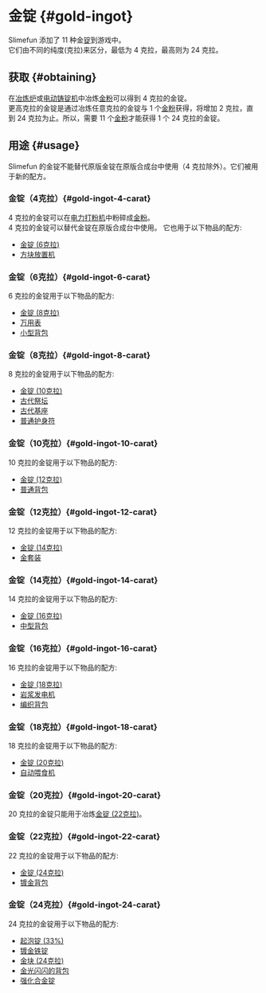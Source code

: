 # 金锭 {#gold-ingot}

Slimefun 添加了 11 种金[锭](/Ingots)到游戏中。  
它们由不同的纯度(克拉)来区分，最低为 4 克拉，最高则为 24 克拉。

## 获取 {#obtaining}

在[冶炼炉](/Smeltery)或[电动铸锭机](/Electric-Ingot-Factory)中冶炼[金粉](/Gold-Dust)可以得到 4 克拉的金锭。  
更高克拉的金锭是通过冶炼任意克拉的金锭与 1 个[金粉](/Gold-Dust)获得，将增加 2 克拉，直到 24 克拉为止。所以，需要 11 个[金粉](/Gold-Dust)才能获得 1 个 24 克拉的金锭。

## 用途 {#usage}

Slimefun 的金锭不能替代原版金锭在原版合成台中使用（4 克拉除外）。它们被用于新的配方。

### 金锭（4克拉）{#gold-ingot-4-carat}

4 克拉的金锭可以在[电力打粉机](/Electric-Ingot-Pulverizer)中粉碎成[金粉](/Gold-Dust)。  
4 克拉的金锭可以替代金锭在原版合成台中使用。
它也用于以下物品的配方:

* [金锭 (6克拉)](#gold-ingot-6-carat)
* [方块放置机](/Block-Placer)

### 金锭（6克拉）{#gold-ingot-6-carat}

6 克拉的金锭用于以下物品的配方:

* [金锭 (8克拉)](#gold-ingot-8-carat)
* [万用表](/Technical-Gadgets#multimeter)
* [小型背包](/Backpacks)

### 金锭（8克拉）{#gold-ingot-8-carat}

8 克拉的金锭用于以下物品的配方:

* [金锭 (10克拉)](#gold-ingot-10-carat)
* [古代祭坛](/Ancient-Altar)
* [古代基座](/Ancient-Pedestal)
* [普通护身符](/Magical-Items#common-talisman)

### 金锭（10克拉）{#gold-ingot-10-carat}

10 克拉的金锭用于以下物品的配方:

* [金锭 (12克拉)](#gold-ingot-12-carat)
* [普通背包](/Backpacks)

### 金锭（12克拉）{#gold-ingot-12-carat}

12 克拉的金锭用于以下物品的配方:

* [金锭 (14克拉)](#gold-ingot-14-carat)
* [金套装](/Armor#gold-armor-set)

### 金锭（14克拉）{#gold-ingot-14-carat}

14 克拉的金锭用于以下物品的配方:

* [金锭 (16克拉)](#gold-ingot-16-carat)
* [中型背包](/Backpacks)

### 金锭（16克拉）{#gold-ingot-16-carat}

16 克拉的金锭用于以下物品的配方:

* [金锭 (18克拉)](#gold-ingot-18-carat)
* [岩浆发电机](/Lava-Generator)
* [编织背包](/Backpacks)

### 金锭（18克拉）{#gold-ingot-18-carat}

18 克拉的金锭用于以下物品的配方:

* [金锭 (20克拉)](#gold-ingot-20-carat)
* [自动喂食机](/Auto-Breeder)

### 金锭（20克拉）{#gold-ingot-20-carat}

20 克拉的金锭只能用于冶炼[金锭 (22克拉)](#gold-ingot-22-carat)。

### 金锭（22克拉）{#gold-ingot-22-carat}

22 克拉的金锭用于以下物品的配方:

* [金锭 (24克拉)](#gold-ingot-24-carat)
* [镀金背包](/Backpacks)

### 金锭（24克拉）{#gold-ingot-24-carat}

24 克拉的金锭用于以下物品的配方:

* [起泡锭 (33%)](/Blistering-Ingot)
* [镀金铁锭](/Gilded-Iron)
* [金块 (24克拉)](/Miscellaneous-Items)
* [金光闪闪的背包](/Backpacks)
* [强化合金锭](/Reinforced-Alloy-Ingot)
